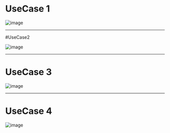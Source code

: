 # UseCase 1

![image](https://user-images.githubusercontent.com/49024958/114796818-ce99b080-9dcc-11eb-87b6-05e6fca45dc7.png)

<hr>

#UseCase2

![image](https://user-images.githubusercontent.com/49024958/114796779-b32ea580-9dcc-11eb-8952-c4241540526c.png)

<hr>

# UseCase 3

![image](https://user-images.githubusercontent.com/55435898/114750235-ba36c300-9d8e-11eb-8297-ddc0b5d68896.png)

<hr>

# UseCase 4
![image](https://user-images.githubusercontent.com/55435898/114750331-d89cbe80-9d8e-11eb-934d-eeb3aacbc418.png)
